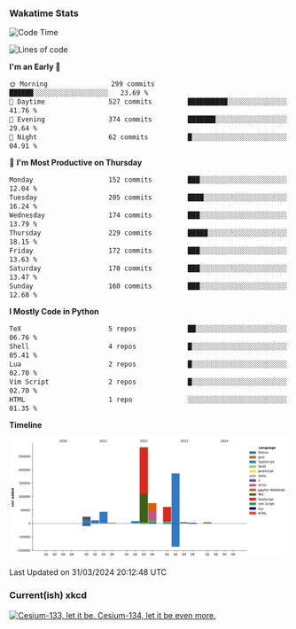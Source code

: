### Wakatime Stats
<!--START_SECTION:waka-->
![Code Time](http://img.shields.io/badge/Code%20Time-2%2C430%20hrs%2022%20mins-blue)

![Lines of code](https://img.shields.io/badge/From%20Hello%20World%20I%27ve%20Written-706.0%20thousand%20lines%20of%20code-blue)

**I'm an Early 🐤** 

```text
🌞 Morning                299 commits         ██████░░░░░░░░░░░░░░░░░░░   23.69 % 
🌆 Daytime                527 commits         ██████████░░░░░░░░░░░░░░░   41.76 % 
🌃 Evening                374 commits         ███████░░░░░░░░░░░░░░░░░░   29.64 % 
🌙 Night                  62 commits          █░░░░░░░░░░░░░░░░░░░░░░░░   04.91 % 
```
📅 **I'm Most Productive on Thursday** 

```text
Monday                   152 commits         ███░░░░░░░░░░░░░░░░░░░░░░   12.04 % 
Tuesday                  205 commits         ████░░░░░░░░░░░░░░░░░░░░░   16.24 % 
Wednesday                174 commits         ███░░░░░░░░░░░░░░░░░░░░░░   13.79 % 
Thursday                 229 commits         █████░░░░░░░░░░░░░░░░░░░░   18.15 % 
Friday                   172 commits         ███░░░░░░░░░░░░░░░░░░░░░░   13.63 % 
Saturday                 170 commits         ███░░░░░░░░░░░░░░░░░░░░░░   13.47 % 
Sunday                   160 commits         ███░░░░░░░░░░░░░░░░░░░░░░   12.68 % 
```


**I Mostly Code in Python** 

```text
TeX                      5 repos             ██░░░░░░░░░░░░░░░░░░░░░░░   06.76 % 
Shell                    4 repos             █░░░░░░░░░░░░░░░░░░░░░░░░   05.41 % 
Lua                      2 repos             █░░░░░░░░░░░░░░░░░░░░░░░░   02.70 % 
Vim Script               2 repos             █░░░░░░░░░░░░░░░░░░░░░░░░   02.70 % 
HTML                     1 repo              ░░░░░░░░░░░░░░░░░░░░░░░░░   01.35 % 
```



**Timeline**

![Lines of Code chart](https://raw.githubusercontent.com/joshuajeschek/joshuajeschek/main/assets/bar_graph.png)


 Last Updated on 31/03/2024 20:12:48 UTC
<!--END_SECTION:waka-->

### Current(ish) xkcd
<a id="xkcd-a" title="Cesium-133, let it be. Cesium-134, let it be even more." href="https://www.xkcd.com" target="_blank">
        <img align="center" id="xkcd-img" src="https://imgs.xkcd.com/comics/periodic_table_regions.png" alt="Cesium-133, let it be. Cesium-134, let it be even more." height=300 />
</a>
